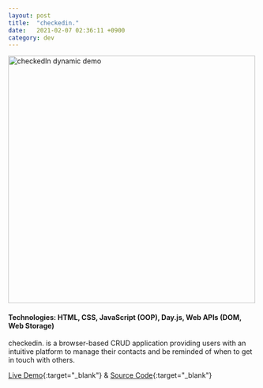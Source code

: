 ```yaml
---
layout: post
title:  "checkedin."
date:   2021-02-07 02:36:11 +0900
category: dev
---
```

<a href="https://jinyoungch0i.github.io/checkedin./">
    <img src="{{site.base_url}}/dev/assets/images/checkedin.gif" alt='checkedIn dynamic demo' width="500">
</a>

#### **Technologies**: HTML, CSS, JavaScript (OOP), Day.js, Web APIs (DOM, Web Storage)

checkedin. is a browser-based CRUD application providing users with an intuitive platform to manage their contacts and be reminded of when to get in touch with others. 

[Live Demo](https://jinyoungch0i.github.io/checkedin./){:target="_blank"} & [Source Code](https://github.com/jinyoungch0i/checkedin.){:target="_blank"}

